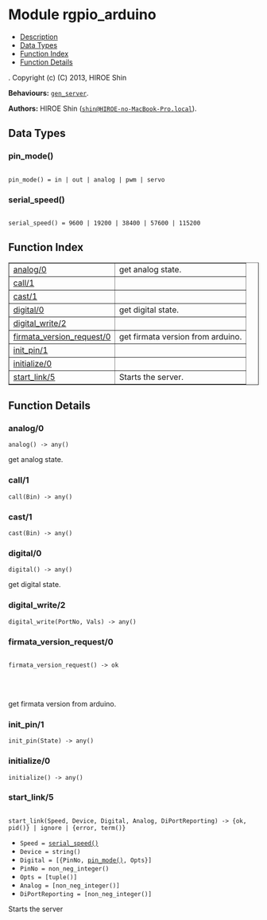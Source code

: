 

# Module rgpio_arduino #
* [Description](#description)
* [Data Types](#types)
* [Function Index](#index)
* [Function Details](#functions)


.
Copyright (c) (C) 2013, HIROE Shin

__Behaviours:__ [`gen_server`](gen_server.md).

__Authors:__ HIROE Shin ([`shin@HIROE-no-MacBook-Pro.local`](mailto:shin@HIROE-no-MacBook-Pro.local)).

<a name="types"></a>

## Data Types ##




### <a name="type-pin_mode">pin_mode()</a> ###



<pre><code>
pin_mode() = in | out | analog | pwm | servo
</code></pre>





### <a name="type-serial_speed">serial_speed()</a> ###



<pre><code>
serial_speed() = 9600 | 19200 | 38400 | 57600 | 115200
</code></pre>


<a name="index"></a>

## Function Index ##


<table width="100%" border="1" cellspacing="0" cellpadding="2" summary="function index"><tr><td valign="top"><a href="#analog-0">analog/0</a></td><td>get analog state.</td></tr><tr><td valign="top"><a href="#call-1">call/1</a></td><td></td></tr><tr><td valign="top"><a href="#cast-1">cast/1</a></td><td></td></tr><tr><td valign="top"><a href="#digital-0">digital/0</a></td><td>get digital state.</td></tr><tr><td valign="top"><a href="#digital_write-2">digital_write/2</a></td><td></td></tr><tr><td valign="top"><a href="#firmata_version_request-0">firmata_version_request/0</a></td><td>get firmata version from arduino.</td></tr><tr><td valign="top"><a href="#init_pin-1">init_pin/1</a></td><td></td></tr><tr><td valign="top"><a href="#initialize-0">initialize/0</a></td><td></td></tr><tr><td valign="top"><a href="#start_link-5">start_link/5</a></td><td>Starts the server.</td></tr></table>


<a name="functions"></a>

## Function Details ##

<a name="analog-0"></a>

### analog/0 ###

`analog() -> any()`

get analog state.
<a name="call-1"></a>

### call/1 ###

`call(Bin) -> any()`


<a name="cast-1"></a>

### cast/1 ###

`cast(Bin) -> any()`


<a name="digital-0"></a>

### digital/0 ###

`digital() -> any()`

get digital state.
<a name="digital_write-2"></a>

### digital_write/2 ###

`digital_write(PortNo, Vals) -> any()`


<a name="firmata_version_request-0"></a>

### firmata_version_request/0 ###


<pre><code>
firmata_version_request() -&gt; ok
</code></pre>

<br></br>


get firmata version from arduino.
<a name="init_pin-1"></a>

### init_pin/1 ###

`init_pin(State) -> any()`


<a name="initialize-0"></a>

### initialize/0 ###

`initialize() -> any()`


<a name="start_link-5"></a>

### start_link/5 ###


<pre><code>
start_link(Speed, Device, Digital, Analog, DiPortReporting) -&gt; {ok, pid()} | ignore | {error, term()}
</code></pre>

<ul class="definitions"><li><code>Speed = <a href="#type-serial_speed">serial_speed()</a></code></li><li><code>Device = string()</code></li><li><code>Digital = [{PinNo, <a href="#type-pin_mode">pin_mode()</a>, Opts}]</code></li><li><code>PinNo = non_neg_integer()</code></li><li><code>Opts = [tuple()]</code></li><li><code>Analog = [non_neg_integer()]</code></li><li><code>DiPortReporting = [non_neg_integer()]</code></li></ul>

Starts the server
